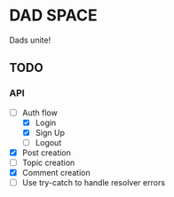 # DAD SPACE

Dads unite!

## TODO

### API

- [ ] Auth flow
  - [x] Login
  - [x] Sign Up
  - [ ] Logout
- [x] Post creation
- [ ] Topic creation
- [x] Comment creation
- [ ] Use try-catch to handle resolver errors
